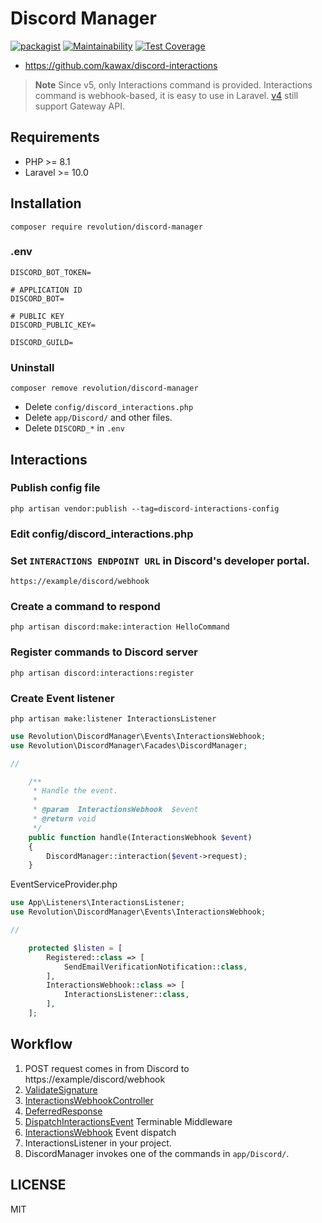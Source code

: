 # Discord Manager

[![packagist](https://badgen.net/packagist/v/revolution/discord-manager)](https://packagist.org/packages/revolution/discord-manager)
[![Maintainability](https://api.codeclimate.com/v1/badges/27e52e9ba3df10623fae/maintainability)](https://codeclimate.com/github/kawax/discord-manager/maintainability)
[![Test Coverage](https://api.codeclimate.com/v1/badges/27e52e9ba3df10623fae/test_coverage)](https://codeclimate.com/github/kawax/discord-manager/test_coverage)

- https://github.com/kawax/discord-interactions

> **Note** Since v5, only Interactions command is provided. Interactions command is webhook-based, it is easy to use in Laravel. [v4](https://github.com/kawax/discord-manager/tree/4.x) still support Gateway API.

## Requirements
- PHP >= 8.1
- Laravel >= 10.0

## Installation

```shell
composer require revolution/discord-manager
```

### .env
```
DISCORD_BOT_TOKEN=

# APPLICATION ID
DISCORD_BOT=

# PUBLIC KEY
DISCORD_PUBLIC_KEY=

DISCORD_GUILD=
```

### Uninstall
```shell
composer remove revolution/discord-manager
```

- Delete `config/discord_interactions.php`
- Delete `app/Discord/` and other files.
- Delete `DISCORD_*` in `.env`

## Interactions
### Publish config file
```shell
php artisan vendor:publish --tag=discord-interactions-config
```

### Edit config/discord_interactions.php

### Set `INTERACTIONS ENDPOINT URL` in Discord's developer portal.
```
https://example/discord/webhook
```

### Create a command to respond
```shell
php artisan discord:make:interaction HelloCommand
```

### Register commands to Discord server
```shell
php artisan discord:interactions:register
```

### Create Event listener
```shell
php artisan make:listener InteractionsListener
```

```php
use Revolution\DiscordManager\Events\InteractionsWebhook;
use Revolution\DiscordManager\Facades\DiscordManager;

//

    /**
     * Handle the event.
     *
     * @param  InteractionsWebhook  $event
     * @return void
     */
    public function handle(InteractionsWebhook $event)
    {
        DiscordManager::interaction($event->request);
    }
```

EventServiceProvider.php
```php
use App\Listeners\InteractionsListener;
use Revolution\DiscordManager\Events\InteractionsWebhook;

//

    protected $listen = [
        Registered::class => [
            SendEmailVerificationNotification::class,
        ],
        InteractionsWebhook::class => [
            InteractionsListener::class,
        ],
    ];
```

## Workflow
1. POST request comes in from Discord to https://example/discord/webhook
2. [ValidateSignature](./src/Http/Middleware/ValidateSignature.php)
3. [InteractionsWebhookController](./src/Http/Controllers/InteractionsWebhookController.php)
4. [DeferredResponse](./src/Http/Response/DeferredResponse.php)
5. [DispatchInteractionsEvent](./src/Http/Middleware/DispatchInteractionsEvent.php) Terminable Middleware
6. [InteractionsWebhook](./src/Events/InteractionsWebhook.php) Event dispatch
7. InteractionsListener in your project.
8. DiscordManager invokes one of the commands in `app/Discord/`.

## LICENSE
MIT  

